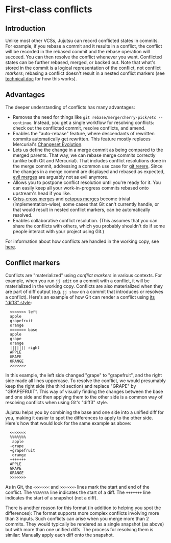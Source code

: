 # First-class conflicts

## Introduction

Unlike most other VCSs, Jujutsu can record conflicted states in commits. For
example, if you rebase a commit and it results in a conflict, the conflict will
be recorded in the rebased commit and the rebase operation will succeed. You can
then resolve the conflict whenever you want. Conflicted states can be further
rebased, merged, or backed out. Note that what's stored in the commit is a
logical representation of the conflict, not conflict _markers_; rebasing a
conflict doesn't result in a nested conflict markers (see
[technical doc](technical/conflicts.md) for how this works).

## Advantages

The deeper understanding of conflicts has many advantages:

- Removes the need for things like
  `git rebase/merge/cherry-pick/etc --continue`. Instead, you get a single
  workflow for resolving conflicts: check out the conflicted commit, resolve
  conflicts, and amend.
- Enables the "auto-rebase" feature, where descendants of rewritten commits
  automatically get rewritten. This feature mostly replaces Mercurial's
  [Changeset Evolution](https://www.mercurial-scm.org/wiki/ChangesetEvolution).
- Lets us define the change in a merge commit as being compared to the merged
  parents. That way, we can rebase merge commits correctly (unlike both Git and
  Mercurial). That includes conflict resolutions done in the merge commit,
  addressing a common use case for
  [git rerere](https://git-scm.com/docs/git-rerere).
  Since the changes in a merge commit are displayed and rebased as expected,
  [evil merges](https://git-scm.com/docs/gitglossary/2.22.0#Documentation/gitglossary.txt-aiddefevilmergeaevilmerge)
  are arguably not as evil anymore.
- Allows you to postpone conflict resolution until you're ready for it. You
  can easily keep all your work-in-progress commits rebased onto upstream's head
  if you like.
- [Criss-cross merges](https://stackoverflow.com/questions/26370185/how-do-criss-cross-merges-arise-in-git)
  and [octopus merges](https://git-scm.com/docs/git-merge#Documentation/git-merge.txt-octopus)
  become trivial (implementation-wise); some cases that Git can't currently
  handle, or that would result in nested conflict markers, can be automatically
  resolved.
- Enables collaborative conflict resolution. (This assumes that you can share
  the conflicts with others, which you probably shouldn't do if some people
  interact with your project using Git.)

For information about how conflicts are handled in the working copy, see
[here](working-copy.md#conflicts).

## Conflict markers

Conflicts are "materialized" using _conflict markers_ in various contexts. For
example, when you run `jj edit` on a commit with a conflict, it will be
materialized in the working copy. Conflicts are also materialized when they are
part of diff output (e.g. `jj show` on a commit that introduces or resolves a
conflict). Here's an example of how Git can render a conflict using [its "diff3"
style](https://git-scm.com/docs/git-merge#_how_conflicts_are_presented):

```
  <<<<<<< left
  apple
  grapefruit
  orange
  ======= base
  apple
  grape
  orange
  ||||||| right
  APPLE
  GRAPE
  ORANGE
  >>>>>>>
```

In this example, the left side changed "grape" to "grapefruit", and the right
side made all lines uppercase. To resolve the conflict, we would presumably keep
the right side (the third section) and replace "GRAPE" by "GRAPEFRUIT". This way
of visually finding the changes between the base and one side and then applying
them to the other side is a common way of resolving conflicts when using Git's
"diff3" style.

Jujutsu helps you by combining the base and one side into a unified diff for
you, making it easier to spot the differences to apply to the other side. Here's
how that would look for the same example as above:

```
  <<<<<<<
  %%%%%%%
   apple
  -grape
  +grapefruit
   orange
  +++++++
  APPLE
  GRAPE
  ORANGE
  >>>>>>>
```

As in Git, the `<<<<<<<` and `>>>>>>>` lines mark the start and end of the
conflict. The `%%%%%%%` line indicates the start of a diff. The `+++++++`
line indicates the start of a snapshot (not a diff).

There is another reason for this format (in addition to helping you spot the
differences): The format supports more complex conflicts involving more than 3
inputs. Such conflicts can arise when you merge more than 2 commits. They would
typically be rendered as a single snapshot (as above) but with more than one
unified diffs. The process for resolving them is similar: Manually apply each
diff onto the snapshot.
